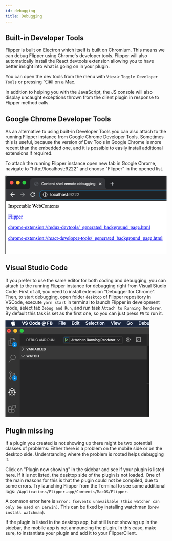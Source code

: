 ```yaml
---
id: debugging
title: Debugging
---
```


## Built-in Developer Tools

Flipper is built on Electron which itself is built on Chromium. This means we can debug Flipper using Chrome's developer tools. Flipper will also automatically install the React devtools extension allowing you to have better insight into what is going on in your plugin.

You can open the dev tools from the menu with `View` > `Toggle Developer Tools` or pressing ⌥⌘I on a Mac.

In addition to helping you with the JavaScript, the JS console will also display uncaught exceptions thrown from the client plugin in response to Flipper method calls.

## Google Chrome Developer Tools

As an alternative to using built-in Developer Tools you can also attach to the running Flipper instance from Google Chrome Developer Tools. Sometimes this is useful, because the version of Dev Tools in Google Chrome is more recent than the embedded one, and it is possible to easily install additional extensions if required.

To attach the running Flipper instance open new tab in Google Chrome, navigate to "http://localhost:9222" and choose "Flipper" in the opened list.

![Attach From Google Chrome](/docs/assets/debugging-from-google-chrome.png)

## Visual Studio Code

If you prefer to use the same editor for both coding and debugging, you can attach to the running Flipper instance for debugging right from Visual Studio Code. First of all, you need to install extension "Debugger for Chrome". Then, to start debugging, open folder `desktop` of Flipper repository in VSCode, execute `yarn start` in terminal to launch Flipper in development mode, select tab `Debug and Run`, and run task `Attach to Running Renderer`. By default this task is set as the first one, so you can just press `F5` to run it.

![Attach From Visual Studio Code](/docs/assets/debugging-from-vscode.png)

## Plugin missing

If a plugin you created is not showing up there might be two potential classes of problems: Either there is a problem on the mobile side or on the desktop side. Understanding where the problem is rooted helps debugging it.

Click on "Plugin now showing" in the sidebar and see if your plugin is listed here. If it is not listed, the desktop side of the plugin is not loaded. One of the main reasons for this is that the plugin could not be compiled, due to some errors. Try launching Flipper from the Terminal to see some additional logs: `/Applications/Flipper.app/Contents/MacOS/Flipper`.

A common error here is `Error: fsevents unavailable (this watcher can only be used on Darwin)`. This can be fixed by installing watchman (`brew install watchman`).

If the plugin is listed in the desktop app, but still is not showing up in the sidebar, the mobile app is not announcing the plugin. In this case, make sure, to instantiate your plugin and add it to your FlipperClient.
